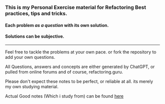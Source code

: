 ### This is my Personal Exercise material for Refactoring Best practices, tips and tricks.

#### Each problem _as a question_ with its own solution.

#### Solutions can be subjective.
---

Feel free to tackle the problems at your own pace. or fork the repository to add your own questions.

All Questions, answers and concepts are either generated by ChatGPT, or pulled from online forums and of course, refactoring.guru.

Please don't expect these notes to be perfect, or reliable at all.
its merely my own studying material.

Actual Good notes (Which i study from) can be found [here](refactoring.guru)